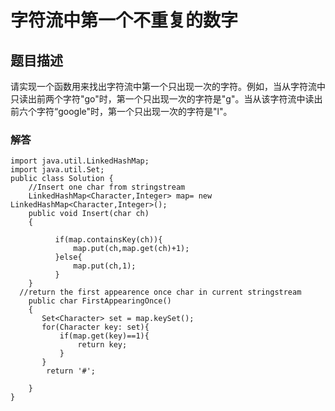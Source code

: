 # 字符流中第一个不重复的数字
## 题目描述
请实现一个函数用来找出字符流中第一个只出现一次的字符。例如，当从字符流中只读出前两个字符"go"时，第一个只出现一次的字符是"g"。当从该字符流中读出前六个字符“google"时，第一个只出现一次的字符是"l"。
### 解答
```
import java.util.LinkedHashMap;
import java.util.Set;
public class Solution {
    //Insert one char from stringstream
    LinkedHashMap<Character,Integer> map= new LinkedHashMap<Character,Integer>();
    public void Insert(char ch)
    {

          if(map.containsKey(ch)){
              map.put(ch,map.get(ch)+1);
          }else{
              map.put(ch,1);
          }
    }
  //return the first appearence once char in current stringstream
    public char FirstAppearingOnce()
    {
       Set<Character> set = map.keySet();
       for(Character key: set){
           if(map.get(key)==1){
               return key;
           }
       }
        return '#';
    
    }
}

```

